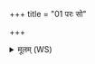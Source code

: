 +++
title = "01 परः सो"

+++
<details><summary>मूलम् (WS)</summary>

परः सो अस्तु तन्वा तना च तिस्रः पृथिवीरधो अस्तु विश्वाः ।  
प्रति शुष्यति यशो अस्य देवा यो मा दिवा दिप्सति यश्च नक्तम्॥ १ ॥  
सुविज्ञानं चिकितुषे जनाय सच्चासच्च वचसी पस्पृधाते।  
तयोर्यत् सत्यं यतरदृजीयस्तदित् सोमोवति हन्त्यासत्॥ २ ॥  
न वा उ सोमो वृजिनं हिनोति न क्षत्रियं मिथुया धारयन्तम्।  
हन्ति रक्षो हन्त्यासद्वदन्तमुभाविन्द्रस्य प्रसितौ शयाते॥ ३ ॥  
यदि वाहमनृतदेवो अस्मि मोघं वा देवाङ् अप्यूहे अग्ने ।  
किमस्मभ्यं जातवेदो हृणीषे द्रोघवाचस्ते निर्ऋथं सचन्ताम् ॥ ४ ॥
</details>